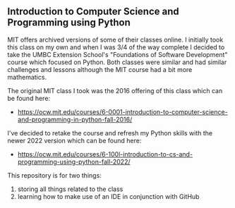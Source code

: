 ## Introduction to Computer Science and Programming using Python

MIT offers archived versions of some of their classes online. I initially took this class on my own and when I was 3/4 of the way
complete I decided to take the UMBC Extension School's "Foundations of Software Development" course which focused on Python. 
Both classes were similar and had similar challenges and lessons although the MIT course had a bit more mathematics. 

The original MIT class I took was the 2016 offering of this class which can be found here:
- https://ocw.mit.edu/courses/6-0001-introduction-to-computer-science-and-programming-in-python-fall-2016/

I've decided to retake the course and refresh my Python skills with the newer 2022 version which can be found here:
- https://ocw.mit.edu/courses/6-100l-introduction-to-cs-and-programming-using-python-fall-2022/ 

This repository is for two things: 
1. storing all things related to the class 
2. learning how to make use of an IDE in conjunction with GitHub

